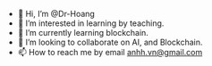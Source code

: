 - 👋 Hi, I’m @Dr-Hoang
- 👀 I’m interested in learning by teaching.
- 🌱 I’m currently learning blockchain.
- 💞️ I’m looking to collaborate on AI, and Blockchain.
- 📫 How to reach me by email anhh.vn@gmail.com

<!---
Dr-Hoang/Dr-Hoang is a ✨ special ✨ repository because its `README.md` (this file) appears on your GitHub profile.
You can click the Preview link to take a look at your changes.
--->
